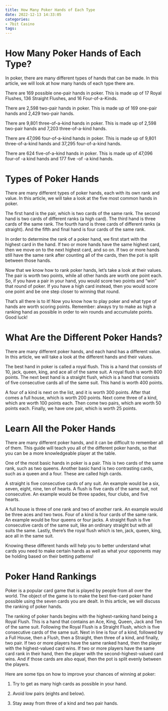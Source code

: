 ```yaml
---
title: How Many Poker Hands of Each Type
date: 2022-12-13 14:33:05
categories:
- 7bit Casino
tags:
---
```



#  How Many Poker Hands of Each Type?

In poker, there are many different types of hands that can be made. In this article, we will look at how many hands of each type there are.

There are 169 possible one-pair hands in poker. This is made up of 17 Royal Flushes, 136 Straight Flushes, and 16 Four-of-a-Kinds.

There are 2,598 two-pair hands in poker. This is made up of 169 one-pair hands and 2,429 two-pair hands.

There are 9,801 three-of-a-kind hands in poker. This is made up of 2,598 two-pair hands and 7,203 three-of-a-kind hands.

There are 47,096 four-of-a-kind hands in poker. This is made up of 9,801 three-of-a-kind hands and 37,295 four-of-a-kind hands.

There are 624 five-of-a-kind hands in poker. This is made up of 47,096 four-of -a kind hands and 177 five -of -a kind hands.

#  Types of Poker Hands

There are many different types of poker hands, each with its own rank and value. In this article, we will take a look at the five most common hands in poker.

The first hand is the pair, which is two cards of the same rank. The second hand is two cards of different ranks (a high card). The third hand is three cards of the same rank. The fourth hand is three cards of different ranks (a straight). And the fifth and final hand is four cards of the same rank.

In order to determine the rank of a poker hand, we first start with the highest card in the hand. If two or more hands have the same highest card, then we move on to the next highest card, and so on. If two or more hands still have the same rank after counting all of the cards, then the pot is split between those hands.

Now that we know how to rank poker hands, let’s take a look at their values. The pair is worth two points, while all other hands are worth one point each. So, if you have a pair in your hand, you would score two points and “win” that round of poker. If you have a high card instead, then you would score one point and be one step closer to winning that round.

That’s all there is to it! Now you know how to play poker and what type of hands are worth scoring points. Remember: always try to make as high a ranking hand as possible in order to win rounds and accumulate points. Good luck!

#  What Are the Different Poker Hands?

There are many different poker hands, and each hand has a different value. In this article, we will take a look at the different hands and their values.

The best hand in poker is called a royal flush. This is a hand that consists of 10, jack, queen, king, and ace all of the same suit. A royal flush is worth 800 points. The next best hand is a straight flush, which is a hand that consists of five consecutive cards all of the same suit. This hand is worth 400 points.

A four of a kind is next on the list, and it is worth 300 points. After that comes a full house, which is worth 200 points. Next come three of a kind, which are worth 100 points each. Then come two pairs, which are worth 50 points each. Finally, we have one pair, which is worth 25 points.

#  Learn All the Poker Hands

There are many different poker hands, and it can be difficult to remember all of them. This guide will teach you all of the different poker hands, so that you can be a more knowledgeable player at the table.

One of the most basic hands in poker is a pair. This is two cards of the same rank, such as two queens. Another basic hand is two contrasting cards, such as a queen and a four. These are called high cards.

A straight is five consecutive cards of any suit. An example would be a six, seven, eight, nine, ten of hearts. A flush is five cards of the same suit, not consecutive. An example would be three spades, four clubs, and five hearts.

A full house is three of one rank and two of another rank. An example would be three aces and two twos. Four of a kind is four cards of the same rank. An example would be four queens or four jacks. A straight flush is five consecutive cards of the same suit, like an ordinary straight but with all suits the same. Lastly, there’s the royal flush which is ten, jack, queen, king, ace all in the same suit.

Knowing these different hands will help you to better understand what cards you need to make certain hands as well as what your opponents may be holding based on their betting patterns!

#  Poker Hand Rankings

Poker is a popular card game that is played by people from all over the world. The object of the game is to make the best five-card poker hand possible using the seven cards you are dealt. In this article, we will discuss the ranking of poker hands.

The ranking of poker hands begins with the highest-ranking hand being a Royal Flush. This is a hand that contains an Ace, King, Queen, Jack and Ten of the same suit. Following the Royal Flush is a Straight Flush, which is five consecutive cards of the same suit. Next in line is four of a kind, followed by a Full House, then a Flush, then a Straight, then three of a kind, and finally, two pair. If two or more players have the same ranked hand, then the player with the highest-valued card wins. If two or more players have the same card rank in their hand, then the player with the second-highest-valued card wins. And if those cards are also equal, then the pot is split evenly between the players.

Here are some tips on how to improve your chances of winning at poker:

1) Try to get as many high cards as possible in your hand.

2) Avoid low pairs (eights and below).

3) Stay away from three of a kind and two pair hands.